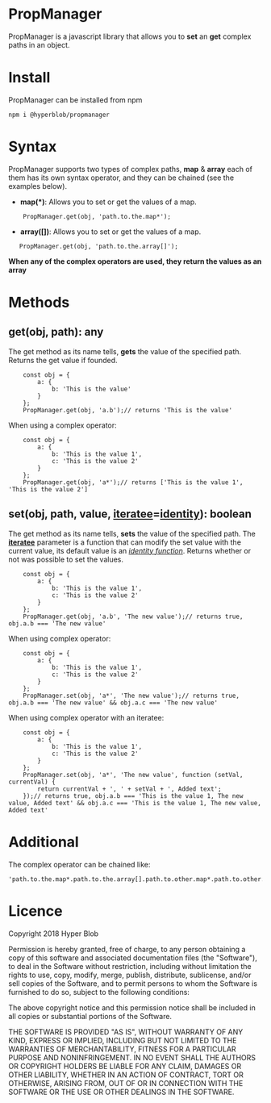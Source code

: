 # PropManager
PropManager is a javascript library that allows you to **set** an **get** complex paths in an object.

# Install
PropManager can be installed from npm

```
npm i @hyperblob/propmanager
```

# Syntax

PropManager supports two types of complex paths, **map** & **array** each of them has its own syntax operator, and they can be chained (see the examples below).

 - **map(*)**: Allows you to set or get the values of a map.
```
    PropManager.get(obj, 'path.to.the.map*');
```
 - **array([])**: Allows you to set or get the values of a map.
 ```
    PropManager.get(obj, 'path.to.the.array[]');
```

**When any of the complex operators are used, they return the values as an array**

# Methods
## get(obj, path): any
The get method as its name tells, **gets** the value of the specified path.
Returns the get value if founded.
```
	const obj = {
		a: {
			b: 'This is the value'
		}
	};
    PropManager.get(obj, 'a.b');// returns 'This is the value'
```
When using a complex operator:
```
	const obj = {
		a: {
			b: 'This is the value 1',
			c: 'This is the value 2'
		}
	};
    PropManager.get(obj, 'a*');// returns ['This is the value 1', 'This is the value 2']
```

## set(obj, path, value, [iteratee](https://lodash.com/docs/4.17.5#iteratee)=[identity](https://lodash.com/docs/4.17.5#identity)): boolean
The get method as its name tells, **sets** the value of the specified path.
The [**iteratee**](https://lodash.com/docs/4.17.5#iteratee) parameter is a function that can modify the set value with the current value, its default value is an  [*identity function*](https://lodash.com/docs/4.17.5#identity).
Returns whether or not was possible to set the values.
```
	const obj = {
		a: {
			b: 'This is the value 1',
			c: 'This is the value 2'
		}
	};
    PropManager.get(obj, 'a.b', 'The new value');// returns true, obj.a.b === 'The new value'
```
When using complex operator:
```
	const obj = {
		a: {
			b: 'This is the value 1',
			c: 'This is the value 2'
		}
	};
    PropManager.set(obj, 'a*', 'The new value');// returns true, obj.a.b === 'The new value' && obj.a.c === 'The new value'
```
When using complex operator with an iteratee:
```
	const obj = {
		a: {
			b: 'This is the value 1',
			c: 'This is the value 2'
		}
	};
    PropManager.set(obj, 'a*', 'The new value', function (setVal, currentVal) {
	    return currentVal + ', ' + setVal + ', Added text';
    });// returns true, obj.a.b === 'This is the value 1, The new value, Added text' && obj.a.c === 'This is the value 1, The new value, Added text'
```

# Additional
The complex operator can be chained like:
```
'path.to.the.map*.path.to.the.array[].path.to.other.map*.path.to.other.array[]'
```
# Licence
Copyright 2018 Hyper Blob

Permission is hereby granted, free of charge, to any person obtaining a copy of this software and associated documentation files (the "Software"), to deal in the Software without restriction, including without limitation the rights to use, copy, modify, merge, publish, distribute, sublicense, and/or sell copies of the Software, and to permit persons to whom the Software is furnished to do so, subject to the following conditions:

The above copyright notice and this permission notice shall be included in all copies or substantial portions of the Software.

THE SOFTWARE IS PROVIDED "AS IS", WITHOUT WARRANTY OF ANY KIND, EXPRESS OR IMPLIED, INCLUDING BUT NOT LIMITED TO THE WARRANTIES OF MERCHANTABILITY, FITNESS FOR A PARTICULAR PURPOSE AND NONINFRINGEMENT. IN NO EVENT SHALL THE AUTHORS OR COPYRIGHT HOLDERS BE LIABLE FOR ANY CLAIM, DAMAGES OR OTHER LIABILITY, WHETHER IN AN ACTION OF CONTRACT, TORT OR OTHERWISE, ARISING FROM, OUT OF OR IN CONNECTION WITH THE SOFTWARE OR THE USE OR OTHER DEALINGS IN THE SOFTWARE.
